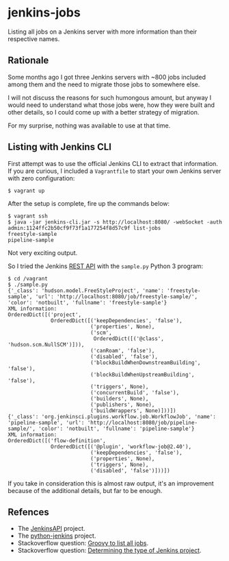 # jenkins-jobs

Listing all jobs on a Jenkins server with more information than their respective
names.

## Rationale

Some months ago I got three Jenkins servers with ~800 jobs included among them
and the need to migrate those jobs to somewhere else.

I will not discuss the reasons for such humongous amount, but anyway I would
need to understand what those jobs were, how they were built and other details,
so I could come up with a better strategy of migration.

For my surprise, nothing was available to use at that time.

## Listing with Jenkins CLI

First attempt was to use the official Jenkins CLI to extract that information.
If you are curious, I included a `Vagrantfile` to start your own Jenkins server
with zero configuration:

```
$ vagrant up
```

After the setup is complete, fire up the commands below:

```
$ vagrant ssh
$ java -jar jenkins-cli.jar -s http://localhost:8080/ -webSocket -auth admin:1124ffc2b50cf9f73f1a177254f8d57c9f list-jobs
freestyle-sample
pipeline-sample
```

Not very exciting output.

So I tried the Jenkins
[REST API](https://python-jenkins.readthedocs.io/en/latest/) with the
`sample.py` Python 3 program:

```
$ cd /vagrant
$ ./sample.py
{'_class': 'hudson.model.FreeStyleProject', 'name': 'freestyle-sample', 'url': 'http://localhost:8080/job/freestyle-sample/', 'color': 'notbuilt', 'fullname': 'freestyle-sample'}
XML information:
OrderedDict([('project',
              OrderedDict([('keepDependencies', 'false'),
                           ('properties', None),
                           ('scm',
                            OrderedDict([('@class', 'hudson.scm.NullSCM')])),
                           ('canRoam', 'false'),
                           ('disabled', 'false'),
                           ('blockBuildWhenDownstreamBuilding', 'false'),
                           ('blockBuildWhenUpstreamBuilding', 'false'),
                           ('triggers', None),
                           ('concurrentBuild', 'false'),
                           ('builders', None),
                           ('publishers', None),
                           ('buildWrappers', None)]))])
{'_class': 'org.jenkinsci.plugins.workflow.job.WorkflowJob', 'name': 'pipeline-sample', 'url': 'http://localhost:8080/job/pipeline-sample/', 'color': 'notbuilt', 'fullname': 'pipeline-sample'}
XML information:
OrderedDict([('flow-definition',
              OrderedDict([('@plugin', 'workflow-job@2.40'),
                           ('keepDependencies', 'false'),
                           ('properties', None),
                           ('triggers', None),
                           ('disabled', 'false')]))])
```

If you take in consideration this is almost raw output, it's an improvement
because of the additional details, but far to be enough.

## Refences

* The [JenkinsAPI](https://jenkinsapi.readthedocs.io/en/latest/using_jenkinsapi.html) project.
* The [python-jenkins](https://python-jenkins.readthedocs.io/en/latest/index.html) project.
* Stackoverflow question: [Groovy to list all jobs](https://support.cloudbees.com/hc/en-us/articles/226941767-Groovy-to-list-all-jobs).
* Stackoverflow question: [Determining the type of Jenkins project](https://stackoverflow.com/questions/45064038/determining-the-type-of-jenkins-project).
